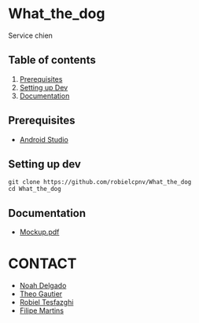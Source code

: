 # What_the_dog
Service chien


## Table of contents

1. [Prerequisites](#prerequisites)
2. [Setting up Dev](#setting-up-dev)
3. [Documentation](#documentation)


## Prerequisites
- [Android Studio](https://developer.android.com/studio)


## Setting up dev

```
git clone https://github.com/robielcpnv/What_the_dog
cd What_the_dog
```

## Documentation
- [Mockup.pdf](/Document/maquette/what_the_dog.pdf)


# CONTACT
- [Noah Delgado](https://github.com/NoahDelgado)
- [Theo Gautier](https://github.com/TGACPNV)
- [Robiel Tesfazghi](https://github.com/robielcpnv)
- [Filipe Martins](https://github.com/FilipeCPNV)
